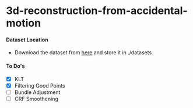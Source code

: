 # 3d-reconstruction-from-accidental-motion

#### Dataset Location
- Download the dataset from [here](https://umich.box.com/shared/static/bnqgx0an4v1b0ioq80sejb7rfiuku8iy.zip) and store it in ./datasets

#### To Do's
- [x] KLT
- [x] Filtering Good Points 
- [ ] Bundle Adjustment
- [ ] CRF Smoothening